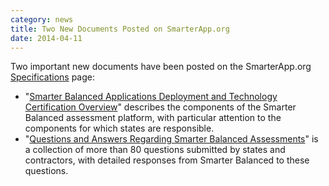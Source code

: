 ```yaml
---
category: news
title: Two New Documents Posted on SmarterApp.org
date: 2014-04-11
---
```

Two important new documents have been posted on the SmarterApp.org [Specifications](http://www.smarterapp.org/specifications.html) page:
* "[Smarter Balanced Applications Deployment and Technology Certification Overview](http://www.smarterapp.org/spec/2014/04/11/specs-AppDeploymentTechCertification.html)" describes the components of the Smarter Balanced assessment platform, with particular attention to the components for which states are responsible. 
* "[Questions and Answers Regarding Smarter Balanced Assessments](http://www.smarterapp.org/spec/2014/04/11/specs-QuestionsAndAnswers.html)" is a collection of more than 80 questions submitted by states and contractors, with detailed responses from Smarter Balanced to these questions.
